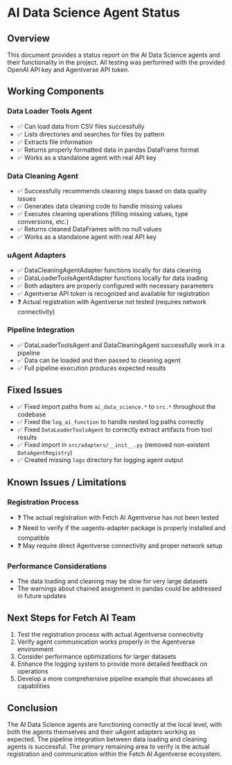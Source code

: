 # AI Data Science Agent Status

## Overview
This document provides a status report on the AI Data Science agents and their functionality in the project. All testing was performed with the provided OpenAI API key and Agentverse API token.

## Working Components

### Data Loader Tools Agent
- ✅ Can load data from CSV files successfully
- ✅ Lists directories and searches for files by pattern
- ✅ Extracts file information
- ✅ Returns properly formatted data in pandas DataFrame format
- ✅ Works as a standalone agent with real API key

### Data Cleaning Agent
- ✅ Successfully recommends cleaning steps based on data quality issues
- ✅ Generates data cleaning code to handle missing values
- ✅ Executes cleaning operations (filling missing values, type conversions, etc.)
- ✅ Returns cleaned DataFrames with no null values
- ✅ Works as a standalone agent with real API key

### uAgent Adapters
- ✅ DataCleaningAgentAdapter functions locally for data cleaning
- ✅ DataLoaderToolsAgentAdapter functions locally for data loading
- ✅ Both adapters are properly configured with necessary parameters
- ✅ Agentverse API token is recognized and available for registration
- ❓ Actual registration with Agentverse not tested (requires network connectivity)

### Pipeline Integration
- ✅ DataLoaderToolsAgent and DataCleaningAgent successfully work in a pipeline
- ✅ Data can be loaded and then passed to cleaning agent
- ✅ Full pipeline execution produces expected results

## Fixed Issues
- ✅ Fixed import paths from `ai_data_science.*` to `src.*` throughout the codebase
- ✅ Fixed the `log_ai_function` to handle nested log paths correctly
- ✅ Fixed `DataLoaderToolsAgent` to correctly extract artifacts from tool results
- ✅ Fixed import in `src/adapters/__init__.py` (removed non-existent `DataAgentRegistry`)
- ✅ Created missing `logs` directory for logging agent output

## Known Issues / Limitations

### Registration Process
- ❓ The actual registration with Fetch AI Agentverse has not been tested
- ❓ Need to verify if the uagents-adapter package is properly installed and compatible
- ❓ May require direct Agentverse connectivity and proper network setup

### Performance Considerations
- The data loading and cleaning may be slow for very large datasets
- The warnings about chained assignment in pandas could be addressed in future updates

## Next Steps for Fetch AI Team
1. Test the registration process with actual Agentverse connectivity
2. Verify agent communication works properly in the Agentverse environment
3. Consider performance optimizations for larger datasets
4. Enhance the logging system to provide more detailed feedback on operations
5. Develop a more comprehensive pipeline example that showcases all capabilities

## Conclusion
The AI Data Science agents are functioning correctly at the local level, with both the agents themselves and their uAgent adapters working as expected. The pipeline integration between data loading and cleaning agents is successful. The primary remaining area to verify is the actual registration and communication within the Fetch AI Agentverse ecosystem. 